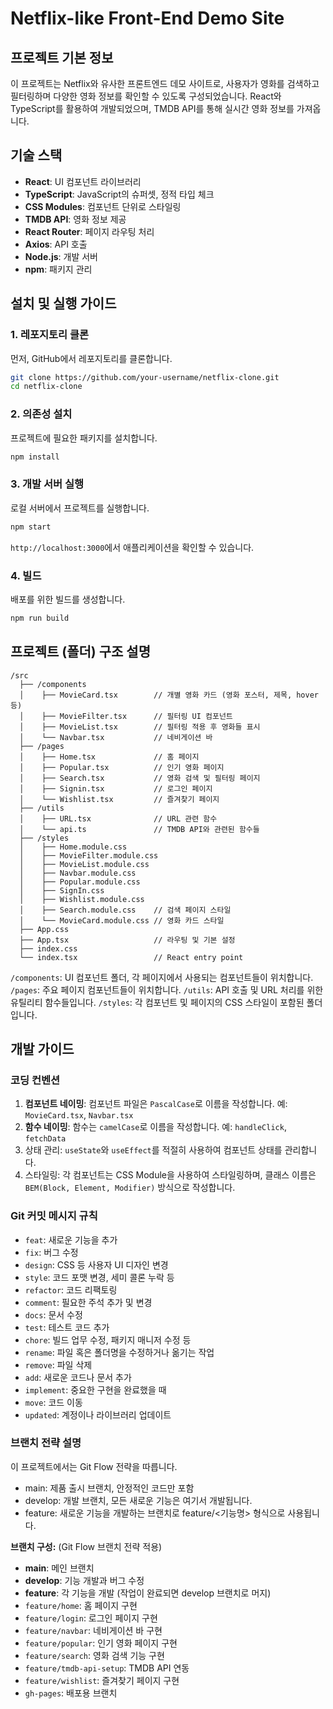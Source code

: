# Netflix-like Front-End Demo Site


## 프로젝트 기본 정보

이 프로젝트는 Netflix와 유사한 프론트엔드 데모 사이트로, 사용자가 영화를 검색하고 필터링하며 다양한 영화 정보를 확인할 수 있도록 구성되었습니다. React와 TypeScript를 활용하여 개발되었으며, TMDB API를 통해 실시간 영화 정보를 가져옵니다.

## 기술 스택

- **React**: UI 컴포넌트 라이브러리
- **TypeScript**: JavaScript의 슈퍼셋, 정적 타입 체크
- **CSS Modules**: 컴포넌트 단위로 스타일링
- **TMDB API**: 영화 정보 제공
- **React Router**: 페이지 라우팅 처리
- **Axios**: API 호출
- **Node.js**: 개발 서버
- **npm**: 패키지 관리

## 설치 및 실행 가이드

### 1. 레포지토리 클론

먼저, GitHub에서 레포지토리를 클론합니다.

```bash
git clone https://github.com/your-username/netflix-clone.git
cd netflix-clone
```

### 2. 의존성 설치
프로젝트에 필요한 패키지를 설치합니다.

```bash
npm install
```

### 3. 개발 서버 실행
로컬 서버에서 프로젝트를 실행합니다.

```bash
npm start
```

`http://localhost:3000`에서 애플리케이션을 확인할 수 있습니다.

### 4. 빌드
배포를 위한 빌드를 생성합니다.

```bash
npm run build
```

## 프로젝트 (폴더) 구조 설명
```plaintext
/src
  ├── /components
  │    ├── MovieCard.tsx        // 개별 영화 카드 (영화 포스터, 제목, hover 등)
  │    ├── MovieFilter.tsx      // 필터링 UI 컴포넌트
  │    ├── MovieList.tsx        // 필터링 적용 후 영화들 표시
  │    └── Navbar.tsx           // 네비게이션 바
  ├── /pages
  │    ├── Home.tsx             // 홈 페이지
  │    ├── Popular.tsx          // 인기 영화 페이지
  │    ├── Search.tsx           // 영화 검색 및 필터링 페이지
  │    ├── Signin.tsx           // 로그인 페이지
  │    └── Wishlist.tsx         // 즐겨찾기 페이지
  ├── /utils
  │    ├── URL.tsx              // URL 관련 함수
  │    └── api.ts               // TMDB API와 관련된 함수들
  ├── /styles
  │    ├── Home.module.css
  │    ├── MovieFilter.module.css
  │    ├── MovieList.module.css
  │    ├── Navbar.module.css
  │    ├── Popular.module.css
  │    ├── SignIn.css
  │    ├── Wishlist.module.css
  │    ├── Search.module.css    // 검색 페이지 스타일
  │    └── MovieCard.module.css // 영화 카드 스타일
  ├── App.css
  ├── App.tsx                   // 라우팅 및 기본 설정
  ├── index.css
  └── index.tsx                 // React entry point
  ```
`/components`: UI 컴포넌트 폴더, 각 페이지에서 사용되는 컴포넌트들이 위치합니다.
`/pages`: 주요 페이지 컴포넌트들이 위치합니다.
`/utils`: API 호출 및 URL 처리를 위한 유틸리티 함수들입니다.
`/styles`: 각 컴포넌트 및 페이지의 CSS 스타일이 포함된 폴더입니다.

## 개발 가이드
### 코딩 컨벤션
1. **컴포넌트 네이밍**: 컴포넌트 파일은 `PascalCase`로 이름을 작성합니다. 예: `MovieCard.tsx`, `Navbar.tsx`
2. **함수 네이밍**: 함수는 `camelCase`로 이름을 작성합니다. 예: `handleClick`, `fetchData`
3. 상태 관리: `useState`와 `useEffect`를 적절히 사용하여 컴포넌트 상태를 관리합니다.
4. 스타일링: 각 컴포넌트는 CSS Module을 사용하여 스타일링하며, 클래스 이름은 `BEM(Block, Element, Modifier)` 방식으로 작성합니다.

### Git 커밋 메시지 규칙
- `feat`: 새로운 기능을 추가
- `fix`: 버그 수정
- `design`: CSS 등 사용자 UI 디자인 변경
- `style`: 코드 포맷 변경, 세미 콜론 누락 등
- `refactor`: 코드 리팩토링
- `comment`: 필요한 주석 추가 및 변경
- `docs`: 문서 수정
- `test`: 테스트 코드 추가
- `chore`: 빌드 업무 수정, 패키지 매니저 수정 등
- `rename`: 파일 혹은 폴더명을 수정하거나 옮기는 작업
- `remove`: 파일 삭제
- `add`: 새로운 코드나 문서 추가
- `implement`: 중요한 구현을 완료했을 때
- `move`: 코드 이동
- `updated`: 계정이나 라이브러리 업데이트

### 브랜치 전략 설명
이 프로젝트에서는 Git Flow 전략을 따릅니다.

- main: 제품 출시 브랜치, 안정적인 코드만 포함
- develop: 개발 브랜치, 모든 새로운 기능은 여기서 개발됩니다.
- feature: 새로운 기능을 개발하는 브랜치로 feature/<기능명> 형식으로 사용됩니다.

**브랜치 구성:**
(Git Flow 브랜치 전략 적용)
- **main**: 메인 브랜치
- **develop**: 기능 개발과 버그 수정
- **feature**: 각 기능을 개발 (작업이 완료되면 develop 브랜치로 머지)
- `feature/home`: 홈 페이지 구현
- `feature/login`: 로그인 페이지 구현
- `feature/navbar`: 네비게이션 바 구현
- `feature/popular`: 인기 영화 페이지 구현
- `feature/search`: 영화 검색 기능 구현
- `feature/tmdb-api-setup`: TMDB API 연동
- `feature/wishlist`: 즐겨찾기 페이지 구현
- `gh-pages`: 배포용 브랜치